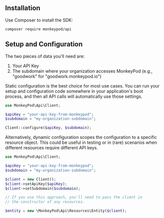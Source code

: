 ## Installation
Use Composer to install the SDK:

```composer require monkeypod/api```

## Setup and Configuration

The two pieces of data you'll need are:
1. Your API Key
2. The subdomain where your organization accesses MonkeyPod
(e.g., "goodwork" for "goodwork.monkeypod.io")

Static configuration is the best choice for most use cases. You can run your setup and configuration 
code somewhere in your application's boot process, and then all API calls will automatically use
those settings.

```php
use MonkeyPod\Api\Client;

$apiKey = "your-api-key-from-monkeypod";
$subdomain = "my-organization-subdomain";

Client::configure($apiKey, $subdomain);
```

Alternatively, dynamic configuration scopes the configuration to a specific resource object. 
This could be useful in testing or in (rare) scenarios when different resources require different
API keys.

```php
use MonkeyPod\Api\Client;

$apiKey = "your-api-key-from-monkeypod";
$subdomain = "my-organization-subdomain";

$client = new Client();
$client->setApiKey($apiKey);
$client->setSubdomain($subdomain);

// If you use this approach, you'll need to pass the client in
// the constructor of any resources.

$entity = new \MonkeyPod\Api\Resources\Entity($client);
```
